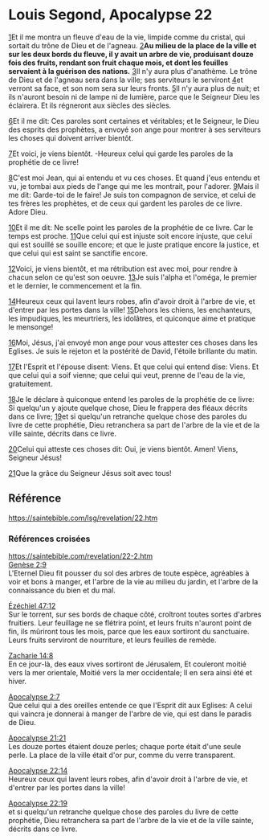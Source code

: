 # Louis Segond, Apocalypse 22

[1](https://saintebible.com/revelation/22-1.htm)Et il me montra un fleuve d'eau de la vie, limpide comme du cristal, qui sortait du trône de Dieu et de l'agneau. [2](https://saintebible.com/revelation/22-2.htm)**Au milieu de la place de la ville et sur les deux bords du fleuve, il y avait un arbre de vie, produisant douze fois des fruits, rendant son fruit chaque mois, et dont les feuilles servaient à la guérison des nations.** [3](https://saintebible.com/revelation/22-3.htm)Il n'y aura plus d'anathème. Le trône de Dieu et de l'agneau sera dans la ville; ses serviteurs le serviront [4](https://saintebible.com/revelation/22-4.htm)et verront sa face, et son nom sera sur leurs fronts. [5](https://saintebible.com/revelation/22-5.htm)Il n'y aura plus de nuit; et ils n'auront besoin ni de lampe ni de lumière, parce que le Seigneur Dieu les éclairera. Et ils régneront aux siècles des siècles.

[6](https://saintebible.com/revelation/22-6.htm)Et il me dit: Ces paroles sont certaines et véritables; et le Seigneur, le Dieu des esprits des prophètes, a envoyé son ange pour montrer à ses serviteurs les choses qui doivent arriver bientôt.

[7](https://saintebible.com/revelation/22-7.htm)Et voici, je viens bientôt. -Heureux celui qui garde les paroles de la prophétie de ce livre!

[8](https://saintebible.com/revelation/22-8.htm)C'est moi Jean, qui ai entendu et vu ces choses. Et quand j'eus entendu et vu, je tombai aux pieds de l'ange qui me les montrait, pour l'adorer. [9](https://saintebible.com/revelation/22-9.htm)Mais il me dit: Garde-toi de le faire! Je suis ton compagnon de service, et celui de tes frères les prophètes, et de ceux qui gardent les paroles de ce livre. Adore Dieu.

[10](https://saintebible.com/revelation/22-10.htm)Et il me dit: Ne scelle point les paroles de la prophétie de ce livre. Car le temps est proche. [11](https://saintebible.com/revelation/22-11.htm)Que celui qui est injuste soit encore injuste, que celui qui est souillé se souille encore; et que le juste pratique encore la justice, et que celui qui est saint se sanctifie encore.

[12](https://saintebible.com/revelation/22-12.htm)Voici, je viens bientôt, et ma rétribution est avec moi, pour rendre à chacun selon ce qu'est son oeuvre. [13](https://saintebible.com/revelation/22-13.htm)Je suis l'alpha et l'oméga, le premier et le dernier, le commencement et la fin.

[14](https://saintebible.com/revelation/22-14.htm)Heureux ceux qui lavent leurs robes, afin d'avoir droit à l'arbre de vie, et d'entrer par les portes dans la ville! [15](https://saintebible.com/revelation/22-15.htm)Dehors les chiens, les enchanteurs, les impudiques, les meurtriers, les idolâtres, et quiconque aime et pratique le mensonge!

[16](https://saintebible.com/revelation/22-16.htm)Moi, Jésus, j'ai envoyé mon ange pour vous attester ces choses dans les Eglises. Je suis le rejeton et la postérité de David, l'étoile brillante du matin.

[17](https://saintebible.com/revelation/22-17.htm)Et l'Esprit et l'épouse disent: Viens. Et que celui qui entend dise: Viens. Et que celui qui a soif vienne; que celui qui veut, prenne de l'eau de la vie, gratuitement.

[18](https://saintebible.com/revelation/22-18.htm)Je le déclare à quiconque entend les paroles de la prophétie de ce livre: Si quelqu'un y ajoute quelque chose, Dieu le frappera des fléaux décrits dans ce livre; [19](https://saintebible.com/revelation/22-19.htm)et si quelqu'un retranche quelque chose des paroles du livre de cette prophétie, Dieu retranchera sa part de l'arbre de la vie et de la ville sainte, décrits dans ce livre.

[20](https://saintebible.com/revelation/22-20.htm)Celui qui atteste ces choses dit: Oui, je viens bientôt. Amen! Viens, Seigneur Jésus!

[21](https://saintebible.com/revelation/22-21.htm)Que la grâce du Seigneur Jésus soit avec tous!

## Référence

<https://saintebible.com/lsg/revelation/22.htm>

### Références croisées

<https://saintebible.com/revelation/22-2.htm>\
[Genèse 2:9](https://saintebible.com/genesis/2-9.htm)\
L'Eternel Dieu fit pousser du sol des arbres de toute espèce, agréables à voir et bons à manger, et l'arbre de la vie au milieu du jardin, et l'arbre de la connaissance du bien et du mal.

[Ézéchiel 47:12](https://saintebible.com/ezekiel/47-12.htm)\
Sur le torrent, sur ses bords de chaque côté, croîtront toutes sortes d'arbres fruitiers. Leur feuillage ne se flétrira point, et leurs fruits n'auront point de fin, ils mûriront tous les mois, parce que les eaux sortiront du sanctuaire. Leurs fruits serviront de nourriture, et leurs feuilles de remède.

[Zacharie 14:8](https://saintebible.com/zechariah/14-8.htm)\
En ce jour-là, des eaux vives sortiront de Jérusalem, Et couleront moitié vers la mer orientale, Moitié vers la mer occidentale; Il en sera ainsi été et hiver.

[Apocalypse 2:7](https://saintebible.com/revelation/2-7.htm)\
Que celui qui a des oreilles entende ce que l'Esprit dit aux Eglises: A celui qui vaincra je donnerai à manger de l'arbre de vie, qui est dans le paradis de Dieu.

[Apocalypse 21:21](https://saintebible.com/revelation/21-21.htm)\
Les douze portes étaient douze perles; chaque porte était d'une seule perle. La place de la ville était d'or pur, comme du verre transparent.

[Apocalypse 22:14](https://saintebible.com/revelation/22-14.htm)\
Heureux ceux qui lavent leurs robes, afin d'avoir droit à l'arbre de vie, et d'entrer par les portes dans la ville!

[Apocalypse 22:19](https://saintebible.com/revelation/22-19.htm)\
et si quelqu'un retranche quelque chose des paroles du livre de cette prophétie, Dieu retranchera sa part de l'arbre de la vie et de la ville sainte, décrits dans ce livre.
